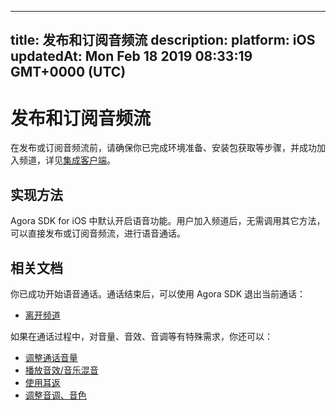 
---
title: 发布和订阅音频流
description: 
platform: iOS
updatedAt: Mon Feb 18 2019 08:33:19 GMT+0000 (UTC)
---
# 发布和订阅音频流
在发布或订阅音频流前，请确保你已完成环境准备、安装包获取等步骤，并成功加入频道，详见[集成客户端](../../cn/Voice/ios_audio.md)。

## 实现方法
Agora SDK for iOS 中默认开启语音功能。用户加入频道后，无需调用其它方法，可以直接发布或订阅音频流，进行语音通话。

## 相关文档
你已成功开始语音通话。通话结束后，可以使用 Agora SDK 退出当前通话：

* [离开频道](../../cn/Voice/leave_ios.md)

如果在通话过程中，对音量、音效、音调等有特殊需求，你还可以：

* [调整通话音量](../../cn/Voice/volume_ios_audio.md)
* [播放音效/音乐混音](../../cn/Voice/effect_mixing_ios_audio.md)
* [使用耳返](../../cn/Voice/in-ear_ios_audio.md)
* [调整音调、音色](../../cn/Voice/voice_effect_ios_audio.md)

